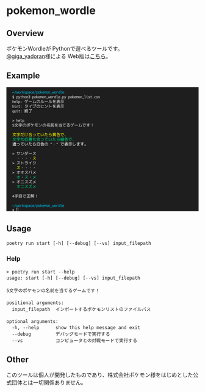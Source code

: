 # pokemon_wordle

## Overview
ポケモンWordleが Pythonで遊べるツールです。  
[@giga_yadoran](https://twitter.com/giga_yadoran)様による Web版は[こちら](https://wordle.mega-yadoran.jp/)。  

## Example
![demo_play](assets/demo_play.png)

## Usage
```
poetry run start [-h] [--debug] [--vs] input_filepath
```

### Help
```
> poetry run start --help
usage: start [-h] [--debug] [--vs] input_filepath

5文字のポケモンの名前を当てるゲームです！

positional arguments:
  input_filepath  インポートするポケモンリストのファイルパス

optional arguments:
  -h, --help      show this help message and exit
  --debug         デバッグモードで実行する
  --vs            コンピュータとの対戦モードで実行する
```

## Other
このツールは個人が開発したものであり、株式会社ポケモン様をはじめとした公式団体とは一切関係ありません。
